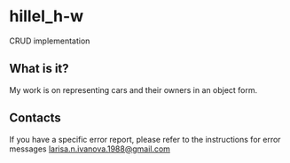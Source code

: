 # hillel_h-w
CRUD implementation

What is it?
-----------

My work is on representing cars and their owners in an object form.

Contacts
--------

If you have a specific error report, please refer to the instructions for error messages <larisa.n.ivanova.1988@gmail.com>
